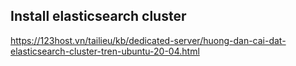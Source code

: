 ## Install elasticsearch cluster
https://123host.vn/tailieu/kb/dedicated-server/huong-dan-cai-dat-elasticsearch-cluster-tren-ubuntu-20-04.html